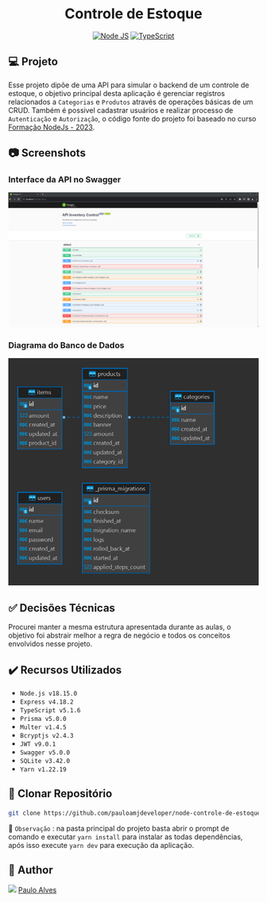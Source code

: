 <h1 align="center">Controle de Estoque</h1>

<p align="center">
  <a href="https://nodejs.org/en"><img alt="Node JS" src="https://img.shields.io/badge/node.js-6DA55F?style=for-the-badge&logo=node.js&logoColor=white" /></a>
  <a href="https://www.typescriptlang.org/"><img alt="TypeScript" src="https://img.shields.io/badge/typescript-%23007ACC.svg?style=for-the-badge&logo=typescript&logoColor=white" /></a>
</p>

## :computer: Projeto

Esse projeto dipõe de uma API para simular o backend de um controle de estoque, o objetivo principal desta aplicação é gerenciar registros relacionados a `Categorias` e `Produtos` através de operações básicas de um CRUD. Também é possivel cadastrar usuários e realizar processo de `Autenticação`  e `Autorização`, o código fonte do projeto foi baseado no curso [Formação NodeJs - 2023](https://www.udemy.com/course/projeto-completo-nodejs-typescript-express-sqlite/).

## :camera: Screenshots

### Interface da API no Swagger

<p align="center"> <img src="https://github.com/pauloamjdeveloper/node-controle-de-estoque/blob/master/assets/img/screenshot-1.png?raw=true"/></p>

### Diagrama do Banco de Dados

<p align="center"> <img src="https://github.com/pauloamjdeveloper/node-controle-de-estoque/blob/master/assets/img/screenshot-2.png?raw=true"/></p>

## :white_check_mark: Decisões Técnicas

Procurei manter a mesma estrutura apresentada durante as aulas, o objetivo foi abstrair melhor a regra de negócio e todos os conceitos envolvidos nesse projeto.

## ✔️ Recursos Utilizados

- ``Node.js v18.15.0``
- ``Express v4.18.2``
- ``TypeScript v5.1.6``
- ``Prisma v5.0.0``
- ``Multer v1.4.5``
- ``Bcryptjs v2.4.3``
- ``JWT v9.0.1``
- ``Swagger v5.0.0``
- ``SQLite v3.42.0``
- ``Yarn v1.22.19``

## :floppy_disk: Clonar Repositório

```bash
git clone https://github.com/pauloamjdeveloper/node-controle-de-estoque.git
```

:eyes: `Observação` : na pasta principal do projeto basta abrir o prompt de comando e executar `yarn install` para instalar as todas dependências, após isso execute `yarn dev` para execução da aplicação.

## :boy: Author

<a href="https://github.com/pauloamjdeveloper"><img src="https://avatars.githubusercontent.com/u/137198048?v=4" width=70></a>
[Paulo Alves](https://github.com/pauloamjdeveloper)
